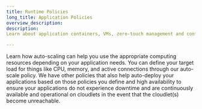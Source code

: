 ```yaml
---
title: Runtime Policies
long_title: Application Policies
overview_description: 
description: 
Learn about application containers, VMs, zero-touch management and configuration, security, and scale based on the demand from clients

---
```


Learn how auto-scaling can help you use the appropriate computing resources depending on your application needs. You can define your target load for things like CPU, memory, and active connections through our auto-scale policy. We have other policies that also help auto-deploy your applications based on those policies you define and high availability to ensure your applications do not experience downtime and are continuously available and operational on cloudlets in the event that the cloudlet(s) become unreachable.

